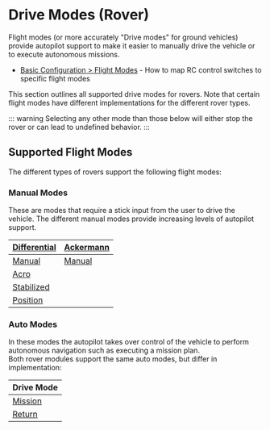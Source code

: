 # Drive Modes (Rover)

Flight modes (or more accurately "Drive modes" for ground vehicles) provide autopilot support to make it easier to manually drive the vehicle or to execute autonomous missions.

- [Basic Configuration > Flight Modes](../config/flight_mode.md) - How to map RC control switches to specific flight modes

This section outlines all supported drive modes for rovers. Note that certain flight modes have different implementations for the different rover types.

::: warning
Selecting any other mode than those below will either stop the rover or can lead to undefined behavior.
:::

## Supported Flight Modes

The different types of rovers support the following flight modes:

### Manual Modes

These are modes that require a stick input from the user to drive the vehicle. The different manual modes provide increasing levels of autopilot support.

| [Differential](../frames_rover/differential_rover.md)         | [Ackermann](../frames_rover/ackermann_rover.md)       |
| ------------------------------------------------------------- | ----------------------------------------------------- |
| [Manual](../flight_modes_rover/manual.md#manual-mode)         | [Manual](../flight_modes_rover/manual.md#manual-mode) |
| [Acro](../flight_modes_rover/manual.md#acro-mode)             |                                                       |
| [Stabilized](../flight_modes_rover/manual.md#stabilized-mode) |                                                       |
| [Position](../flight_modes_rover/manual.md#position-mode)     |                                                       |

### Auto Modes

In these modes the autopilot takes over control of the vehicle to perform autonomous navigation such as executing a mission plan.  
Both rover modules support the same auto modes, but differ in implementation:

| Drive Mode                                            |
| ----------------------------------------------------- |
| [Mission](../flight_modes_rover/auto.md#mission-mode) |
| [Return](../flight_modes_rover/auto.md#return-mode)   |
